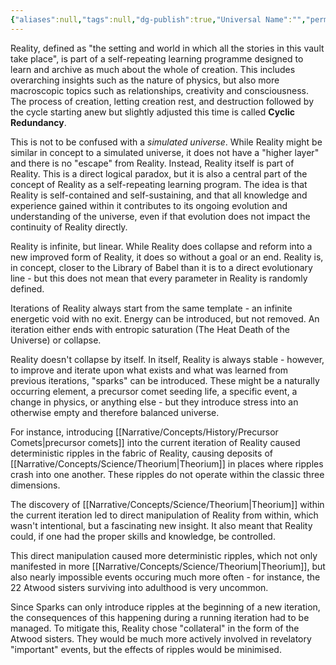 ```yaml
---
{"aliases":null,"tags":null,"dg-publish":true,"Universal Name":"","permalink":"/narrative/concepts/folklore/cyclic-redundancy/","dgPassFrontmatter":true}
---
```


Reality, defined as "the setting and world in which all the stories in this vault take place", is part of a self-repeating learning programme designed to learn and archive as much about the whole of creation. This includes overarching insights such as the nature of physics, but also more macroscopic topics such as relationships, creativity and consciousness. The process of creation, letting creation rest, and destruction followed by the cycle starting anew but slightly adjusted this time is called **Cyclic Redundancy**.

This is not to be confused with a *simulated universe*. While Reality might be similar in concept to a simulated universe, it does not have a "higher layer" and there is no "escape" from Reality. Instead, Reality itself is part of Reality. This is a direct logical paradox, but it is also a central part of the concept of Reality as a self-repeating learning program. The idea is that Reality is self-contained and self-sustaining, and that all knowledge and experience gained within it contributes to its ongoing evolution and understanding of the universe, even if that evolution does not impact the continuity of Reality directly.

Reality is infinite, but linear. While Reality does collapse and reform into a new improved form of Reality, it does so without a goal or an end. Reality is, in concept, closer to the Library of Babel than it is to a direct evolutionary line - but this does not mean that every parameter in Reality is randomly defined.

Iterations of Reality always start from the same template - an infinite energetic void with no exit. Energy can be introduced, but not removed. An iteration either ends with entropic saturation (The Heat Death of the Universe) or collapse.

Reality doesn't collapse by itself. In itself, Reality is always stable - however, to improve and iterate upon what exists and what was learned from previous iterations, "sparks" can be introduced. These might be a naturally occurring element, a precursor comet seeding life, a specific event, a change in physics, or anything else - but they introduce stress into an otherwise empty and therefore balanced universe.

For instance, introducing [[Narrative/Concepts/History/Precursor Comets\|precursor comets]] into the current iteration of Reality caused deterministic ripples in the fabric of Reality, causing deposits of [[Narrative/Concepts/Science/Theorium\|Theorium]] in places where ripples crash into one another. These ripples do not operate within the classic three dimensions.

The discovery of [[Narrative/Concepts/Science/Theorium\|Theorium]] within the current iteration led to direct manipulation of Reality from within, which wasn't intentional, but a fascinating new insight. It also meant that Reality could, if one had the proper skills and knowledge, be controlled.

This direct manipulation caused more deterministic ripples, which not only manifested in more [[Narrative/Concepts/Science/Theorium\|Theorium]], but also nearly impossible events occuring much more often - for instance, the 22 Atwood sisters surviving into adulthood is very uncommon.

Since Sparks can only introduce ripples at the beginning of a new iteration, the consequences of this happening during a running iteration had to be managed. To mitigate this, Reality chose "collateral" in the form of the Atwood sisters. They would be much more actively involved in revelatory "important" events, but the effects of ripples would be minimised.


